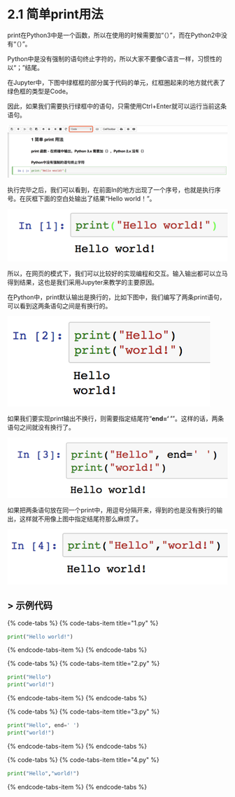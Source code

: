 # 2.1 简单print用法

print在Python3中是一个函数，所以在使用的时候需要加“（）”，而在Python2中没有“（）”。

Python中是没有强制的语句终止字符的，所以大家不要像C语言一样，习惯性的以“；”结尾。

在Jupyter中，下图中绿框框的部分属于代码的单元，红框圈起来的地方就代表了绿色框的类型是Code。

因此，如果我们需要执行绿框中的语句，只需使用Ctrl+Enter就可以运行当前这条语句。

![&#x56FE;2-2](../../.gitbook/assets/image%20%28157%29.png)

执行完毕之后，我们可以看到，在前面In的地方出现了一个序号，也就是执行序号。在灰框下面的空白处输出了结果“Hello world！”。

![&#x56FE;2-3](../../.gitbook/assets/image%20%2860%29.png)

所以，在网页的模式下，我们可以比较好的实现编程和交互。输入输出都可以立马得到结果，这也是我们采用Jupyter来教学的主要原因。



在Python中，print默认输出是换行的，比如下图中，我们编写了两条print语句，可以看到这两条语句之间是有换行的。

![&#x56FE;2-4](../../.gitbook/assets/image%20%28145%29.png)

如果我们要实现print输出不换行，则需要指定结尾符“**end=‘ ’**”。这样的话，两条语句之间就没有换行了。

![&#x56FE;2-5](../../.gitbook/assets/image%20%2884%29.png)

如果把两条语句放在同一个print中，用逗号分隔开来，得到的也是没有换行的输出，这样就不用像上图中指定结尾符那么麻烦了。

![&#x56FE;2-6](../../.gitbook/assets/image%20%28147%29.png)



## &gt; 示例代码

{% code-tabs %}
{% code-tabs-item title="1.py" %}
```python
print("Hello world!")
```
{% endcode-tabs-item %}
{% endcode-tabs %}

{% code-tabs %}
{% code-tabs-item title="2.py" %}
```python
print("Hello")
print("world!")
```
{% endcode-tabs-item %}
{% endcode-tabs %}

{% code-tabs %}
{% code-tabs-item title="3.py" %}
```python
print("Hello", end=' ')
print("world!")
```
{% endcode-tabs-item %}
{% endcode-tabs %}

{% code-tabs %}
{% code-tabs-item title="4.py" %}
```python
print("Hello","world!")
```
{% endcode-tabs-item %}
{% endcode-tabs %}

#### 

